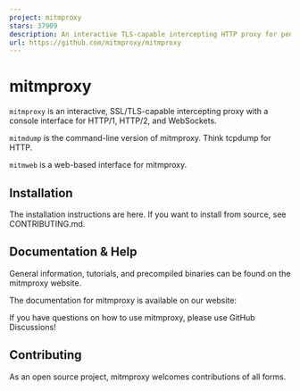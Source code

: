 ```yaml
---
project: mitmproxy
stars: 37909
description: An interactive TLS-capable intercepting HTTP proxy for penetration testers and software developers.
url: https://github.com/mitmproxy/mitmproxy
---
```


mitmproxy
=========

`mitmproxy` is an interactive, SSL/TLS-capable intercepting proxy with a console interface for HTTP/1, HTTP/2, and WebSockets.

`mitmdump` is the command-line version of mitmproxy. Think tcpdump for HTTP.

`mitmweb` is a web-based interface for mitmproxy.

Installation
------------

The installation instructions are here. If you want to install from source, see CONTRIBUTING.md.

Documentation & Help
--------------------

General information, tutorials, and precompiled binaries can be found on the mitmproxy website.

The documentation for mitmproxy is available on our website:

If you have questions on how to use mitmproxy, please use GitHub Discussions!

Contributing
------------

As an open source project, mitmproxy welcomes contributions of all forms.
